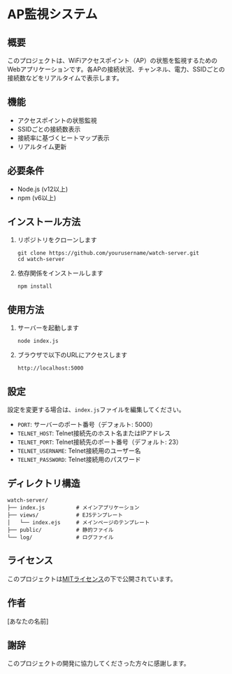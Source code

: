 # AP監視システム

## 概要

このプロジェクトは、WiFiアクセスポイント（AP）の状態を監視するためのWebアプリケーションです。各APの接続状況、チャンネル、電力、SSIDごとの接続数などをリアルタイムで表示します。

## 機能

- アクセスポイントの状態監視
- SSIDごとの接続数表示
- 接続率に基づくヒートマップ表示
- リアルタイム更新

## 必要条件

- Node.js (v12以上)
- npm (v6以上)

## インストール方法

1. リポジトリをクローンします
   ```
   git clone https://github.com/yourusername/watch-server.git
   cd watch-server
   ```

2. 依存関係をインストールします
   ```
   npm install
   ```

## 使用方法

1. サーバーを起動します
   ```
   node index.js
   ```

2. ブラウザで以下のURLにアクセスします
   ```
   http://localhost:5000
   ```

## 設定

設定を変更する場合は、`index.js`ファイルを編集してください。

- `PORT`: サーバーのポート番号（デフォルト: 5000）
- `TELNET_HOST`: Telnet接続先のホスト名またはIPアドレス
- `TELNET_PORT`: Telnet接続先のポート番号（デフォルト: 23）
- `TELNET_USERNAME`: Telnet接続用のユーザー名
- `TELNET_PASSWORD`: Telnet接続用のパスワード

## ディレクトリ構造

```
watch-server/
├── index.js          # メインアプリケーション
├── views/            # EJSテンプレート
│   └── index.ejs     # メインページのテンプレート
├── public/           # 静的ファイル
└── log/              # ログファイル
```

## ライセンス

このプロジェクトは[MITライセンス](LICENSE)の下で公開されています。

## 作者

[あなたの名前]

## 謝辞

このプロジェクトの開発に協力してくださった方々に感謝します。 